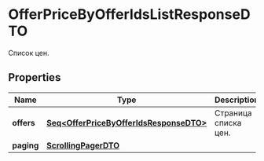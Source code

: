

# OfferPriceByOfferIdsListResponseDTO

Список цен.

## Properties

Name | Type | Description | Notes
------------ | ------------- | ------------- | -------------
**offers** | [**Seq&lt;OfferPriceByOfferIdsResponseDTO&gt;**](OfferPriceByOfferIdsResponseDTO.md) | Страница списка цен. | 
**paging** | [**ScrollingPagerDTO**](ScrollingPagerDTO.md) |  |  [optional]




